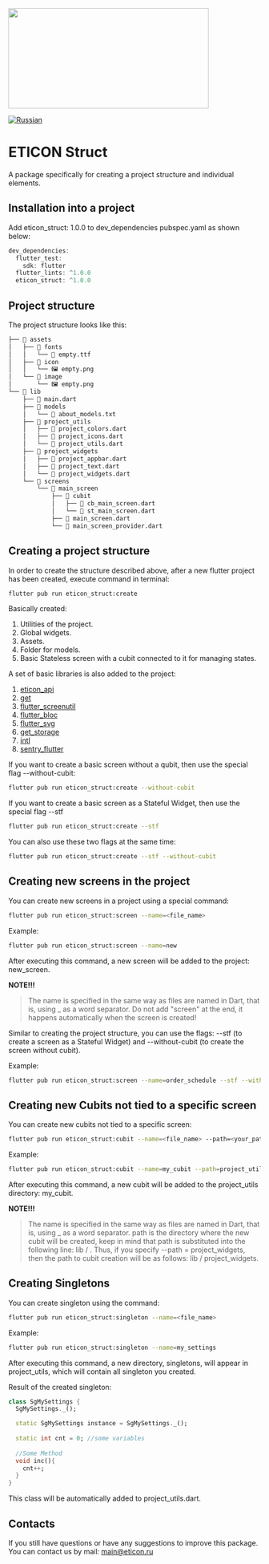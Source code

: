 <img src="https://user-images.githubusercontent.com/36012868/130392291-52b82b9b-fd52-424b-ba5a-b7630e9cf343.png" data-canonical-src="https://user-images.githubusercontent.com/36012868/130392291-52b82b9b-fd52-424b-ba5a-b7630e9cf343.png" height="200" width=400/>

[![Russian](https://img.shields.io/badge/Language-English-blue?style=plastic)](https://github.com/kensamare/eticon_structure/blob/master/doc/README_RU.md)

# ETICON Struct

A package specifically for creating a project structure and individual elements.

## Installation into a project

Add eticon_struct: 1.0.0 to dev_dependencies pubspec.yaml as shown below:
```dart
dev_dependencies:
  flutter_test:
    sdk: flutter
  flutter_lints: ^1.0.0
  eticon_struct: ^1.0.0
```

## Project structure

The project structure looks like this:

```bash
├── 📁 assets
│   ├── 📁 fonts
│   │   └── 📄 empty.ttf
│   ├── 📁 icon
│   │   └── 🖼 empty.png
│   └── 📁 image
│       └── 🖼 empty.png
└── 📁 lib
    ├── 📄 main.dart
    ├── 📁 models
    │   └── 📄 about_models.txt
    ├── 📁 project_utils
    │   ├── 📄 project_colors.dart
    │   ├── 📄 project_icons.dart
    │   └── 📄 project_utils.dart
    ├── 📁 project_widgets
    │   ├── 📄 project_appbar.dart
    │   ├── 📄 project_text.dart
    │   └── 📄 project_widgets.dart
    └── 📁 screens
        └── 📁 main_screen
            ├── 📁 cubit
            │   ├── 📄 cb_main_screen.dart
            │   └── 📄 st_main_screen.dart
            ├── 📄 main_screen.dart
            └── 📄 main_screen_provider.dart
  ```
## Creating a project structure

In order to create the structure described above, after a new flutter project has been created,
execute command in terminal:
```bash
flutter pub run eticon_struct:create
```
Basically created:
1. Utilities of the project.
2. Global widgets.
3. Assets.
4. Folder for models.
5. Basic Stateless screen with a cubit connected to it for managing states.

A set of basic libraries is also added to the project:
1. [eticon_api](https://pub.dev/packages/eticon_api)
2. [get](https://pub.dev/packages/get)
3. [flutter_screenutil](https://pub.dev/packages/flutter_screenutil)
4. [flutter_bloc](https://pub.dev/packages/flutter_bloc)
5. [flutter_svg](https://pub.dev/packages/flutter_svg)
6. [get_storage](https://pub.dev/packages/get_storage)
7. [intl](https://pub.dev/packages/intl)
8. [sentry_flutter](https://pub.dev/packages/sentry_flutter)


If you want to create a basic screen without a qubit, then use the special flag --without-cubit:
```bash
flutter pub run eticon_struct:create --without-cubit
```

If you want to create a basic screen as a Stateful Widget, then use the special flag --stf
```bash
flutter pub run eticon_struct:create --stf
```

You can also use these two flags at the same time:
```bash
flutter pub run eticon_struct:create --stf --without-cubit
```
## Creating new screens in the project

You can create new screens in a project using a special command:
```bash
flutter pub run eticon_struct:screen --name=<file_name>
```

Example:
```bash
flutter pub run eticon_struct:screen --name=new
```

After executing this command, a new screen will be added to the project: new_screen.

**NOTE!!!**
> The name is specified in the same way as files are named in Dart, that is, using _ as a word separator.
> Do not add "screen" at the end, it happens automatically when the screen is created!

Similar to creating the project structure, you can use the flags: --stf (to create a screen as a Stateful Widget)
and --without-cubit (to create the screen without cubit).

Example:
```bash
flutter pub run eticon_struct:screen --name=order_schedule --stf --without-cubit
```
## Creating new Cubits not tied to a specific screen

You can create new cubits not tied to a specific screen:
```bash
flutter pub run eticon_struct:cubit --name=<file_name> --path=<your_path>
```

Example:
```bash
flutter pub run eticon_struct:cubit --name=my_cubit --path=project_utils
```

After executing this command, a new cubit will be added to the project_utils directory: my_cubit.

**NOTE!!!**
> The name is specified in the same way as files are named in Dart, that is, using _ as a word separator.
> path is the directory where the new cubit will be created, keep in mind that path is substituted into the following line:
> lib / <path>. Thus, if you specify --path = project_widgets, then the path to cubit creation will be as follows:
> lib / project_widgets.

## Creating Singletons
You can create singleton using the command:
```bash
flutter pub run eticon_struct:singleton --name=<file_name>
```

Example:
```bash
flutter pub run eticon_struct:singleton --name=my_settings
```

After executing this command, a new directory, singletons, will appear in project_utils, which will contain
all singleton you created.

Result of the created singleton:
```dart
class SgMySettings {
  SgMySettings._();

  static SgMySettings instance = SgMySettings._();
  
  static int cnt = 0; //some variables 
  
  //Some Method
  void inc(){
    cnt++;
  }
}
```

This class will be automatically added to project_utils.dart.

## Contacts
If you still have questions or have any suggestions to improve this package.
You can contact us by mail: <main@eticon.ru>

